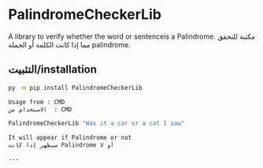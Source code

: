 
# PalindromeCheckerLib

A library to verify whether the word or sentenceis a Palindrome.
مكتبة للتحقق مما إذا كانت الكلمة أو الجملة palindrome.

## التثبيت/installation

```bash
py -m pip install PalindromeCheckerLib

Usage from : CMD
الاستخدام من  : CMD

PalindromeCheckerLib "Was it a car or a cat I saw"

It will appear if Palindrome or not
سيظهر إذا كانت Palindrome أو لا

---